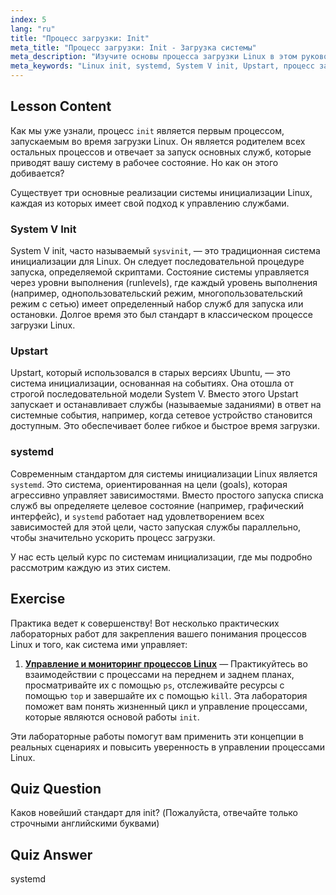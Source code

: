 ```yaml
---
index: 5
lang: "ru"
title: "Процесс загрузки: Init"
meta_title: "Процесс загрузки: Init - Загрузка системы"
meta_description: "Изучите основы процесса загрузки Linux в этом руководстве для начинающих. Узнайте о различных системах инициализации Linux, включая традиционные System V, Upstart и современный стандарт systemd. Поймите, как эти системы запускают и управляют службами на вашей машине."
meta_keywords: "Linux init, systemd, System V init, Upstart, процесс загрузки Linux, учебник Linux, Linux для начинающих, руководство по Linux"
---
```


## Lesson Content

Как мы уже узнали, процесс `init` является первым процессом, запускаемым во время загрузки Linux. Он является родителем всех остальных процессов и отвечает за запуск основных служб, которые приводят вашу систему в рабочее состояние. Но как он этого добивается?

Существует три основные реализации системы инициализации Linux, каждая из которых имеет свой подход к управлению службами.

### System V Init

System V init, часто называемый `sysvinit`, — это традиционная система инициализации для Linux. Он следует последовательной процедуре запуска, определяемой скриптами. Состояние системы управляется через уровни выполнения (runlevels), где каждый уровень выполнения (например, однопользовательский режим, многопользовательский режим с сетью) имеет определенный набор служб для запуска или остановки. Долгое время это был стандарт в классическом процессе загрузки Linux.

### Upstart

Upstart, который использовался в старых версиях Ubuntu, — это система инициализации, основанная на событиях. Она отошла от строгой последовательной модели System V. Вместо этого Upstart запускает и останавливает службы (называемые заданиями) в ответ на системные события, например, когда сетевое устройство становится доступным. Это обеспечивает более гибкое и быстрое время загрузки.

### systemd

Современным стандартом для системы инициализации Linux является `systemd`. Это система, ориентированная на цели (goals), которая агрессивно управляет зависимостями. Вместо простого запуска списка служб вы определяете целевое состояние (например, графический интерфейс), и `systemd` работает над удовлетворением всех зависимостей для этой цели, часто запуская службы параллельно, чтобы значительно ускорить процесс загрузки.

У нас есть целый курс по системам инициализации, где мы подробно рассмотрим каждую из этих систем.

## Exercise

Практика ведет к совершенству! Вот несколько практических лабораторных работ для закрепления вашего понимания процессов Linux и того, как система ими управляет:

1.  **[Управление и мониторинг процессов Linux](https://labex.io/ru/labs/comptia-manage-and-monitor-linux-processes-590864)** — Практикуйтесь во взаимодействии с процессами на переднем и заднем планах, просматривайте их с помощью `ps`, отслеживайте ресурсы с помощью `top` и завершайте их с помощью `kill`. Эта лаборатория поможет вам понять жизненный цикл и управление процессами, которые являются основой работы `init`.

Эти лабораторные работы помогут вам применить эти концепции в реальных сценариях и повысить уверенность в управлении процессами Linux.

## Quiz Question

Каков новейший стандарт для init? (Пожалуйста, отвечайте только строчными английскими буквами)

## Quiz Answer

systemd
